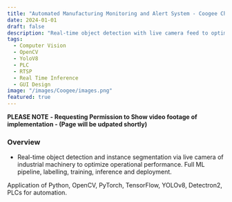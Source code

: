 ```yaml
---
title: "Automated Manufacturing Monitoring and Alert System - Coogee Chemicals"
date: 2024-01-01
draft: false
description: "Real-time object detection with live camera feed to optimize operational performance"
tags:
  - Computer Vision
  - OpenCV
  - YoloV8
  - PLC 
  - RTSP 
  - Real Time Inference 
  - GUI Design 
image: "/images/Coogee/images.png"
featured: true
---
```


**PLEASE NOTE** 
**- Requesting Permission to Show video footage of implementation - (Page will be udpated shortly)**

### Overview
- Real-time object detection and instance segmentation via live camera of industrial machinery to optimize operational performance. Full ML pipeline, labelling, training, inference and deployment.

Application of Python, OpenCV, PyTorch, TensorFlow, YOLOv8, Detectron2, PLCs for automation.

